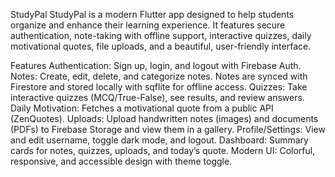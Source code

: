 StudyPal
StudyPal is a modern Flutter app designed to help students organize and enhance their learning experience. It features secure authentication, note-taking with offline support, interactive quizzes, daily motivational quotes, file uploads, and a beautiful, user-friendly interface.

Features
Authentication: Sign up, login, and logout with Firebase Auth.
Notes: Create, edit, delete, and categorize notes. Notes are synced with Firestore and stored locally with sqflite for offline access.
Quizzes: Take interactive quizzes (MCQ/True-False), see results, and review answers.
Daily Motivation: Fetches a motivational quote from a public API (ZenQuotes).
Uploads: Upload handwritten notes (images) and documents (PDFs) to Firebase Storage and view them in a gallery.
Profile/Settings: View and edit username, toggle dark mode, and logout.
Dashboard: Summary cards for notes, quizzes, uploads, and today’s quote.
Modern UI: Colorful, responsive, and accessible design with theme toggle.
